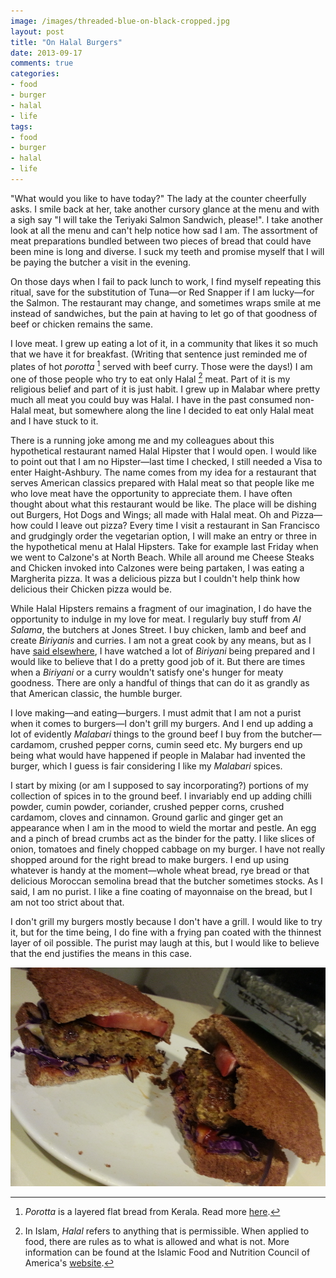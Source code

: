 ```yaml
---
image: /images/threaded-blue-on-black-cropped.jpg
layout: post
title: "On Halal Burgers"
date: 2013-09-17
comments: true
categories:
- food
- burger
- halal
- life
tags:
- food
- burger
- halal
- life
---
```

"What would you like to have today?" The lady at the counter cheerfully asks. I smile back at her, take another cursory glance at the menu and with a sigh say "I will take the Teriyaki Salmon Sandwich, please!". I take another look at all the menu and can't help notice how sad I am. The assortment of meat preparations bundled between two pieces of bread that could have been mine is long and diverse. I suck my teeth and promise myself that I will be paying the butcher a visit in the evening.

On those days when I fail to pack lunch to work, I find myself repeating this ritual, save for the substitution of Tuna—or Red Snapper if I am lucky—for the Salmon. The restaurant may change, and sometimes wraps smile at me instead of sandwiches, but the pain at having to let go of that goodness of beef or chicken remains the same.

I love meat. I grew up eating a lot of it, in a community that likes it so much that we have it for breakfast. (Writing that sentence just reminded me of plates of hot *porotta* [^1] served with beef curry. Those were the days!) I am one of those people who try to eat only Halal [^2] meat. Part of it is my religious belief and part of it is just habit. I grew up in Malabar where pretty much all meat you could buy was Halal. I have in the past consumed non-Halal meat, but somewhere along the line I decided to eat only Halal meat and I have stuck to it.

There is a running joke among me and my colleagues about this hypothetical restaurant named Halal Hipster that I would open. I would like to point out that I am no Hipster—last time I checked, I still needed a Visa to enter Haight-Ashbury. The name comes from my idea for a restaurant that serves American classics prepared with Halal meat so that people like me who love meat have the opportunity to appreciate them. I have often thought about what this restaurant would be like. The place will be dishing out Burgers, Hot Dogs and Wings; all made with Halal meat. Oh and Pizza—how could I leave out pizza? Every time I visit a restaurant in San Francisco and grudgingly order the vegetarian option, I will make an entry or three in the hypothetical menu at Halal Hipsters. Take for example last Friday when we went to Calzone's at North Beach. While all around me Cheese Steaks and Chicken invoked into Calzones were being partaken, I was eating a Margherita pizza. It was a delicious pizza but I couldn't help think how delicious their Chicken pizza would be.

While Halal Hipsters remains a fragment of our imagination, I do have the opportunity to indulge in my love for meat. I regularly buy stuff from *Al Salama*, the butchers at Jones Street. I buy chicken, lamb and beef and create *Biriyanis* and curries. I am not a great cook by any means, but as I have [said elsewhere](/blog/2013/08/09/biriyani-and-me/), I have watched a lot of *Biriyani* being prepared and I would like to believe that I do a pretty good job of it. But there are times when a *Biriyani* or a curry wouldn't satisfy one's hunger for meaty goodness. There are only a handful of things that can do it as grandly as that American classic, the humble burger.

I love making—and eating—burgers. I must admit that I am not a purist when it comes to burgers—I don't grill my burgers. And I end up adding a lot of evidently *Malabari* things to the ground beef I buy from the butcher—cardamom, crushed pepper corns, cumin seed etc. My burgers end up being what would have happened if people in Malabar had invented the burger, which I guess is fair considering I like my *Malabari* spices.

I start by mixing (or am I supposed to say incorporating?) portions of my collection of spices in to the ground beef. I invariably end up adding chilli powder, cumin powder, coriander, crushed pepper corns, crushed cardamom, cloves and cinnamon. Ground garlic and ginger get an appearance when I am in the mood to wield the mortar and pestle. An egg and a pinch of bread crumbs act as the binder for the patty. I like slices of onion, tomatoes and finely chopped cabbage on my burger. I have not really shopped around for the right bread to make burgers. I end up using whatever is handy at the moment—whole wheat bread, rye bread or that delicious Moroccan semolina bread that the butcher sometimes stocks. As I said, I am no purist. I like a fine coating of mayonnaise on the bread, but I am not too strict about that.

I don't grill my burgers mostly because I don't have a grill. I would like to try it, but for the time being, I do fine with a frying pan coated with the thinnest layer of oil possible. The purist may laugh at this, but I would like to believe that the end justifies the means in this case.

![Masala Burger](/images/burger.png "Masala Burger")

[^1]: *Porotta* is a layered flat bread from Kerala. Read more [here](http://riascollection.blogspot.com/2013/04/homemade-kerala-porotta-with-video.html).
[^2]: In Islam, *Halal* refers to anything that is permissible. When applied to food, there are rules as to what is allowed and what is not. More information can be found at the Islamic Food and Nutrition Council of America's [website](http://www.ifanca.org/cms/wpages/detail/4ca47c89-ec4c-41ba-ac38-1c111b830f0c).
